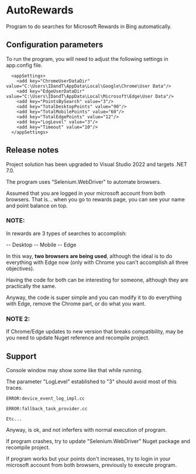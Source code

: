 
# AutoRewards

Program to do searches for Microsoft Rewards in Bing automatically.


## Configuration parameters

To run the program, you will need to adjust the following settings in app.config file.

```
  <appSettings>
    <add key="ChromeUserDataDir" value="C:\Users\IDandT\AppData\Local\Google\Chrome\User Data"/>
    <add key="EdgeUserDataDir" value="C:\Users\IDandT\AppData\Local\Microsoft\Edge\User Data"/>
    <add key="PointsBySearch" value="3"/>
    <add key="TotalDesktopPoints" value="90"/>
    <add key="TotalMobilePoints" value="60"/>
    <add key="TotalEdgePoints" value="12"/>
    <add key="LogLevel" value="3"/>
    <add key="Timeout" value="10"/>
  </appSettings>
```


## Release notes

Project solution has been upgraded to Visual Studio 2022 and targets .NET 7.0.

The program uses "Selenium.WebDriver" to automate browsers.

Assumed that you are logged in your microsoft account from both browsers. That is... when you go to rewards page, you can see your name and point balance on top.

### NOTE: 

In rewards are 3 types of searches to accomplish:

-- Desktop
-- Mobile
-- Edge

In this way, **two browsers are being used**, although the ideal is to do everything with Edge now (only with Chrome you can't accomplish all three objectives).

Having the code for both can be interesting for someone, although they are practically the same.

Anyway, the code is super simple and you can modify it to do everything with Edge, remove the Chrome part, or do what you want.


### NOTE 2: 

If Chrome/Edge updates to new version that breaks compatibility, may be you need to update Nuget reference and recompile project.


## Support

Console window may show some like that while running. 

The parameter "LogLevel" established to "3" should avoid most of this traces.

```
ERROR:device_event_log_impl.cc

ERROR:fallback_task_provider.cc

Etc...
```

Anyway, is ok, and not inferfers with normal execution of program.

If program crashes, try to update "Selenium.WebDriver" Nuget package and recompile project.

If program works but your points don't increases, try to login in your microsoft account from both browsers, previously to execute program.

